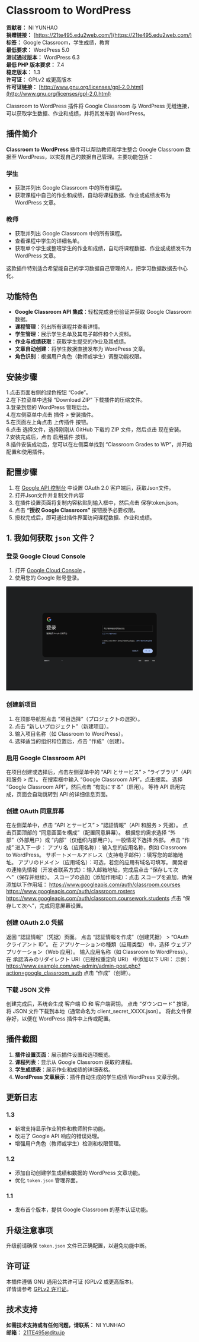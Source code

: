 # Classroom to WordPress

**贡献者：** NI YUNHAO  
**捐赠链接：** [https://21te495.edu2web.com/](https://21te495.edu2web.com/)   
**标签：** Google Classroom，学生成绩，教育  
**最低要求：** WordPress 5.0  
**测试通过版本：** WordPress 6.3  
**最低 PHP 版本要求：** 7.4  
**稳定版本：** 1.3  
**许可证：** GPLv2 或更高版本  
**许可证链接：** [http://www.gnu.org/licenses/gpl-2.0.html](http://www.gnu.org/licenses/gpl-2.0.html)  

Classroom to WordPress 插件将 Google Classroom 与 WordPress 无缝连接，可以获取学生数据、作业和成绩，并将其发布到 WordPress。

## 插件简介

**Classroom to WordPress** 插件可以帮助教师和学生整合 Google Classroom 数据至 WordPress，以实现自己的数据自己管理。主要功能包括：

### 学生

- 获取并列出 Google Classroom 中的所有课程。
- 获取课程中自己的作业和成绩，自动将课程数据、作业或成绩发布为 WordPress 文章。

### 教师

- 获取并列出 Google Classroom 中的所有课程。
- 查看课程中学生的详细名单。
- 获取单个学生或整班学生的作业和成绩，自动将课程数据、作业或成绩发布为 WordPress 文章。

这款插件特别适合希望能自己的学习数据自己管理的人，把学习数据数据去中心化。

## 功能特色

- **Google Classroom API 集成**：轻松完成身份验证并获取 Google Classroom 数据。
- **课程管理**：列出所有课程并查看详情。
- **学生管理**：展示学生名单及其电子邮件和个人资料。
- **作业与成绩获取**：获取学生提交的作业及其成绩。
- **文章自动创建**：将学生数据直接发布为 WordPress 文章。
- **角色识别**：根据用户角色（教师或学生）调整功能权限。

## 安装步骤

1.点击页面右侧的绿色按钮 “Code”。  
2.在下拉菜单中选择 “Download ZIP” 下载插件的压缩文件。  
3.登录到您的 WordPress 管理后台。  
4.在左侧菜单中点击 插件 > 安装插件。  
5.在页面左上角点击 上传插件 按钮。  
6.点击 选择文件，选择刚刚从 GitHub 下载的 ZIP 文件，然后点击 现在安装。  
7.安装完成后，点击 启用插件 按钮。  
8.插件安装成功后，您可以在左侧菜单找到 “Classroom Grades to WP”，并开始配置和使用插件。  

## 配置步骤

1. 在 [Google API 控制台](https://console.cloud.google.com/) 中设置 OAuth 2.0 客户端后，获取Json文件。
2. 打开Json文件并复制文件内容
3. 在插件设置页面将复制内容粘贴到输入框中，然后点击 保存token.json。
4. 点击 **“授权 Google Classroom”** 按钮授予必要权限。
5. 授权完成后，即可通过插件界面访问课程数据、作业和成绩。

## 1. 我如何获取 `json` 文件？

### 登录 Google Cloud Console

1. 打开 [Google Cloud Console](https://console.cloud.google.com/) 。  
2. 使用您的 Google 账号登录。
 
![登录页面示例](img/Classroomapi1.png)

### 创建新项目

1. 在顶部导航栏点击 “项目选择”（プロジェクトの選択）。  
2. 点击 “新しいプロジェクト”（新建项目）。  
3. 输入项目名称（如 Classroom to WordPress）。  
4. 选择适当的组织和位置后，点击 “作成”（创建）。  

### 启用 Google Classroom API

在项目创建或选择后，点击左侧菜单中的 “API とサービス” > “ライブラリ”（API 和服务 > 库）。
在搜索框中输入 “Google Classroom API”，点击搜索。
选择 “Google Classroom API”，然后点击 “有効にする”（启用）。
等待 API 启用完成，页面会自动跳转到 API 的详细信息页面。

### 创建 OAuth 同意屏幕

在左侧菜单中，点击 “API とサービス” > “認証情報”（API 和服务 > 凭据）。
点击页面顶部的 “同意画面を構成”（配置同意屏幕）。
根据您的需求选择 “外部”（外部用户）或 “内部”（仅组织内部用户）。一般情况下选择 外部。
点击 “作成” 进入下一步：
アプリ名（应用名称）：输入您的应用名称，例如 Classroom to WordPress。
サポートメールアドレス（支持电子邮件）：填写您的邮箱地址。
アプリのドメイン（应用域名）：可选，若您的应用有域名可填写。
開発者の連絡先情報（开发者联系方式）：输入邮箱地址，完成后点击 “保存して次へ”（保存并继续）。
スコープの追加（添加作用域）：点击 スコープを追加，确保添加以下作用域：
https://www.googleapis.com/auth/classroom.courses
https://www.googleapis.com/auth/classroom.rosters
https://www.googleapis.com/auth/classroom.coursework.students
点击 “保存して次へ”，完成同意屏幕设置。

### 创建 OAuth 2.0 凭据

返回 “認証情報”（凭据）页面。
点击 “認証情報を作成”（创建凭据） > “OAuth クライアント ID”。
在 アプリケーションの種類（应用类型） 中，选择 ウェブアプリケーション（Web 应用）。
输入应用名称（如 Classroom to WordPress）。
在 承認済みのリダイレクト URI（已授权重定向 URI） 中添加以下 URI：
示例：https://www.example.com/wp-admin/admin-post.php?action=google_classroom_auth
点击 “作成”（创建）。

### 下载 JSON 文件

创建完成后，系统会生成 客户端 ID 和 客户端密钥。
点击 “ダウンロード” 按钮，将 JSON 文件下载到本地（通常命名为 client_secret_XXXX.json）。
将此文件保存好，以便在 WordPress 插件中上传或配置。

## 插件截图

1. **插件设置页面**：展示插件设置和选项概览。
2. **课程列表**：显示从 Google Classroom 获取的课程。
3. **学生成绩表**：展示作业和成绩的详细表格。
4. **WordPress 文章展示**：插件自动生成的学生成绩 WordPress 文章示例。

## 更新日志

### 1.3
- 新增支持显示作业附件和教师附件功能。
- 改进了 Google API 响应的错误处理。
- 增强用户角色（教师或学生）检测和权限管理。

### 1.2
- 添加自动创建学生成绩和数据的 WordPress 文章功能。
- 优化 `token.json` 管理界面。

### 1.1
- 发布首个版本，提供 Google Classroom 的基本认证功能。

## 升级注意事项

升级前请确保 `token.json` 文件已正确配置，以避免功能中断。

## 许可证

本插件遵循 GNU 通用公共许可证 (GPLv2 或更高版本)。  
详情请参考 [GPLv2 许可证](http://www.gnu.org/licenses/gpl-2.0.html)。

## 技术支持

**如需技术支持或有任何问题，请联系：** NI YUNHAO  
**邮箱：** 21TE495@ditu.jp
